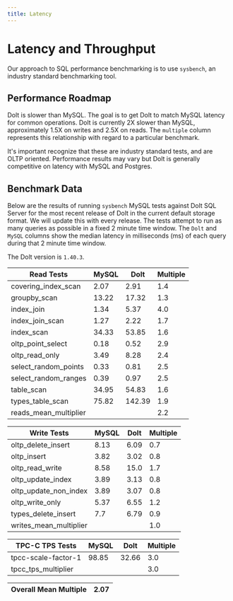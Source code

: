 ```yaml
---
title: Latency
---
```


# Latency and Throughput

Our approach to SQL performance benchmarking is to use `sysbench`, an
industry standard benchmarking tool.

## Performance Roadmap

Dolt is slower than MySQL. The goal is to get Dolt to match 
MySQL latency for common operations. Dolt is currently 2X slower 
than MySQL, approximately 1.5X on writes and 2.5X on reads. The 
`multiple` column represents this relationship with regard to a 
particular benchmark.

It's important recognize that these are industry standard tests, and
are OLTP oriented. Performance results may vary but Dolt is 
generally competitive on latency with MySQL and Postgres.

## Benchmark Data

Below are the results of running `sysbench` MySQL tests against Dolt
SQL Server for the most recent release of Dolt in the current default 
storage format. We will update this with every release. The tests 
attempt to run as many queries as possible in a fixed 2 minute time 
window. The `Dolt` and `MySQL` columns show the median latency in 
milliseconds (ms) of each query during that 2 minute time window.

The Dolt version is `1.40.3`.

<!-- START___DOLT___LATENCY_RESULTS_TABLE -->
|       Read Tests        | MySQL |  Dolt  | Multiple |
|-------------------------|-------|--------|----------|
| covering\_index\_scan   |  2.07 |   2.91 |      1.4 |
| groupby\_scan           | 13.22 |  17.32 |      1.3 |
| index\_join             |  1.34 |   5.37 |      4.0 |
| index\_join\_scan       |  1.27 |   2.22 |      1.7 |
| index\_scan             | 34.33 |  53.85 |      1.6 |
| oltp\_point\_select     |  0.18 |   0.52 |      2.9 |
| oltp\_read\_only        |  3.49 |   8.28 |      2.4 |
| select\_random\_points  |  0.33 |   0.81 |      2.5 |
| select\_random\_ranges  |  0.39 |   0.97 |      2.5 |
| table\_scan             | 34.95 |  54.83 |      1.6 |
| types\_table\_scan      | 75.82 | 142.39 |      1.9 |
| reads\_mean\_multiplier |       |        |      2.2 |

|       Write Tests        | MySQL | Dolt | Multiple |
|--------------------------|-------|------|----------|
| oltp\_delete\_insert     |  8.13 | 6.09 |      0.7 |
| oltp\_insert             |  3.82 | 3.02 |      0.8 |
| oltp\_read\_write        |  8.58 | 15.0 |      1.7 |
| oltp\_update\_index      |  3.89 | 3.13 |      0.8 |
| oltp\_update\_non\_index |  3.89 | 3.07 |      0.8 |
| oltp\_write\_only        |  5.37 | 6.55 |      1.2 |
| types\_delete\_insert    |   7.7 | 6.79 |      0.9 |
| writes\_mean\_multiplier |       |      |      1.0 |

|    TPC-C TPS Tests    | MySQL | Dolt  | Multiple |
|-----------------------|-------|-------|----------|
| tpcc-scale-factor-1   | 98.85 | 32.66 |      3.0 |
| tpcc\_tps\_multiplier |       |       |      3.0 |

| Overall Mean Multiple | 2.07 |
|-----------------------|------|
<!-- END___DOLT___LATENCY_RESULTS_TABLE -->
<br/>